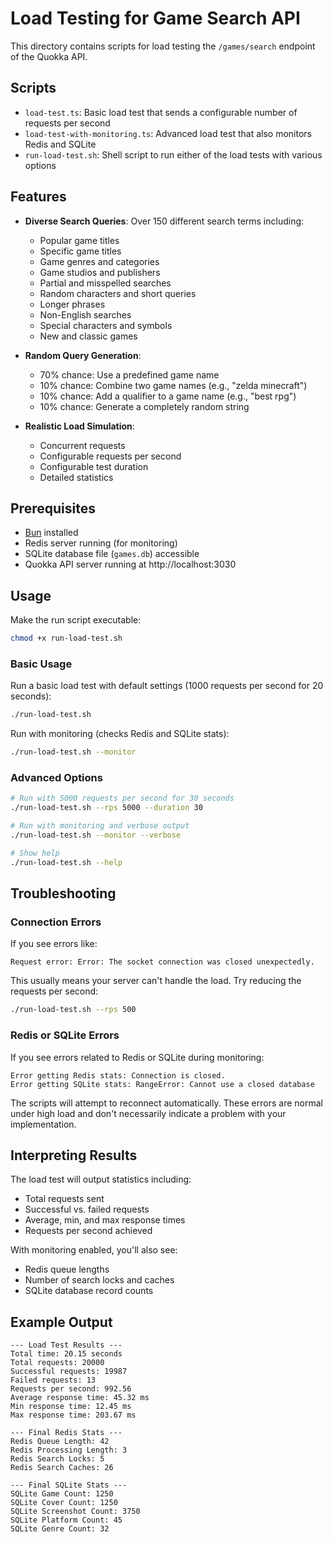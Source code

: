 # Load Testing for Game Search API

This directory contains scripts for load testing the `/games/search` endpoint of the Quokka API.

## Scripts

- `load-test.ts`: Basic load test that sends a configurable number of requests per second
- `load-test-with-monitoring.ts`: Advanced load test that also monitors Redis and SQLite
- `run-load-test.sh`: Shell script to run either of the load tests with various options

## Features

- **Diverse Search Queries**: Over 150 different search terms including:

  - Popular game titles
  - Specific game titles
  - Game genres and categories
  - Game studios and publishers
  - Partial and misspelled searches
  - Random characters and short queries
  - Longer phrases
  - Non-English searches
  - Special characters and symbols
  - New and classic games

- **Random Query Generation**:

  - 70% chance: Use a predefined game name
  - 10% chance: Combine two game names (e.g., "zelda minecraft")
  - 10% chance: Add a qualifier to a game name (e.g., "best rpg")
  - 10% chance: Generate a completely random string

- **Realistic Load Simulation**:
  - Concurrent requests
  - Configurable requests per second
  - Configurable test duration
  - Detailed statistics

## Prerequisites

- [Bun](https://bun.sh/) installed
- Redis server running (for monitoring)
- SQLite database file (`games.db`) accessible
- Quokka API server running at http://localhost:3030

## Usage

Make the run script executable:

```bash
chmod +x run-load-test.sh
```

### Basic Usage

Run a basic load test with default settings (1000 requests per second for 20 seconds):

```bash
./run-load-test.sh
```

Run with monitoring (checks Redis and SQLite stats):

```bash
./run-load-test.sh --monitor
```

### Advanced Options

```bash
# Run with 5000 requests per second for 30 seconds
./run-load-test.sh --rps 5000 --duration 30

# Run with monitoring and verbose output
./run-load-test.sh --monitor --verbose

# Show help
./run-load-test.sh --help
```

## Troubleshooting

### Connection Errors

If you see errors like:

```
Request error: Error: The socket connection was closed unexpectedly.
```

This usually means your server can't handle the load. Try reducing the requests per second:

```bash
./run-load-test.sh --rps 500
```

### Redis or SQLite Errors

If you see errors related to Redis or SQLite during monitoring:

```
Error getting Redis stats: Connection is closed.
Error getting SQLite stats: RangeError: Cannot use a closed database
```

The scripts will attempt to reconnect automatically. These errors are normal under high load and don't necessarily indicate a problem with your implementation.

## Interpreting Results

The load test will output statistics including:

- Total requests sent
- Successful vs. failed requests
- Average, min, and max response times
- Requests per second achieved

With monitoring enabled, you'll also see:

- Redis queue lengths
- Number of search locks and caches
- SQLite database record counts

## Example Output

```
--- Load Test Results ---
Total time: 20.15 seconds
Total requests: 20000
Successful requests: 19987
Failed requests: 13
Requests per second: 992.56
Average response time: 45.32 ms
Min response time: 12.45 ms
Max response time: 203.67 ms

--- Final Redis Stats ---
Redis Queue Length: 42
Redis Processing Length: 3
Redis Search Locks: 5
Redis Search Caches: 26

--- Final SQLite Stats ---
SQLite Game Count: 1250
SQLite Cover Count: 1250
SQLite Screenshot Count: 3750
SQLite Platform Count: 45
SQLite Genre Count: 32
```
